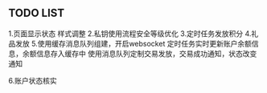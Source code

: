 ## TODO LIST

1.页面显示状态 样式调整
2.私钥使用流程安全等级优化
3.定时任务发放积分
4.礼品发放
5.使用缓存消息队列组建，开启websocket
	定时任务实时更新账户余额信息，余额信息存入缓存中
	使用消息队列定制交易发放，交易成功通知，状态改变通知

6.账户状态核实
	